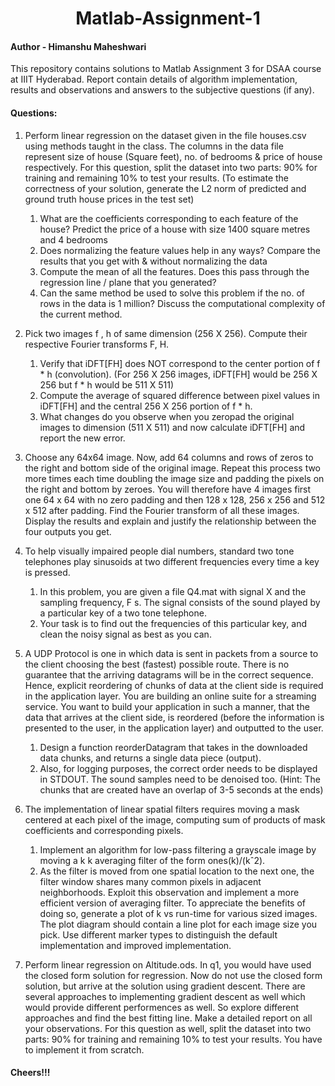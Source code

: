 <h1 align="center"> Matlab-Assignment-1</h1>

#### Author - Himanshu Maheshwari
This repository contains solutions to Matlab Assignment 3 for DSAA course at IIIT Hyderabad. Report contain details of algorithm implementation, results and observations and answers to the subjective questions (if any).

#### Questions:
1) Perform linear regression on the dataset given in the file houses.csv using methods taught
in the class. The columns in the data file represent size of house (Square feet), no. of
bedrooms & price of house respectively. For this question, split the dataset into two parts:
90% for training and remaining 10% to test your results. (To estimate the correctness of
your solution, generate the L2 norm of predicted and ground truth house prices in the test
set)
	1) What are the coefficients corresponding to each feature of the house? Predict the price
of a house with size 1400 square metres and 4 bedrooms
	2) Does normalizing the feature values help in any ways? Compare the results that you
get with & without normalizing the data
	3) Compute the mean of all the features. Does this pass through the regression line /
plane that you generated?
	4) Can the same method be used to solve this problem if the no. of rows in the data is 1
million? Discuss the computational complexity of the current method.

2) Pick two images f , h of same dimension (256 X 256). Compute their respective
Fourier transforms F, H.
	1) Verify that iDFT[FH] does NOT correspond to the center portion of f * h (convolution).
(For 256 X 256 images, iDFT[FH] would be 256 X 256 but f * h would be 511 X 511)
	2) Compute the average of squared difference between pixel values in iDFT[FH] and the
central 256 X 256 portion of f * h.
	3) What changes do you observe when you zeropad the original images to dimension (511
X 511) and now calculate iDFT[FH] and report the new error.

3) Choose any 64x64 image. Now, add 64 columns and rows of zeros to the right and bottom
side of the original image. Repeat this process two more times each time doubling the image
size and padding the pixels on the right and bottom by zeroes. You will therefore have 4
images first one 64 x 64 with no zero padding and then 128 x 128, 256 x 256 and 512 x
512 after padding. Find the Fourier transform of all these images. Display the results and
explain and justify the relationship between the four outputs you get.

4) To help visually impaired people dial numbers, standard two tone telephones play sinusoids
at two different frequencies every time a key is pressed.
	1) In this problem, you are given a file Q4.mat with signal X and the sampling frequency,
F s. The signal consists of the sound played by a particular key of a two tone telephone.
	2) Your task is to find out the frequencies of this particular key, and clean the noisy signal
as best as you can.

5) A UDP Protocol is one in which data is sent in packets from a source to the client choosing
the best (fastest) possible route. There is no guarantee that the arriving datagrams will be
in the correct sequence. Hence, explicit reordering of chunks of data at the client side is
required in the application layer. You are building an online suite for a streaming service.
You want to build your application in such a manner, that the data that arrives at the client
side, is reordered (before the information is presented to the user, in the application layer)
and outputted to the user.
	1) Design a function reorderDatagram that takes in the downloaded data chunks, and
returns a single data piece (output).
	2) Also, for logging purposes, the correct order needs to be displayed in STDOUT. The
sound samples need to be denoised too. (Hint: The chunks that are created have an
overlap of 3-5 seconds at the ends)

6) The implementation of linear spatial filters requires moving a mask centered at each pixel of
the image, computing sum of products of mask coefficients and corresponding pixels.
	1) Implement an algorithm for low-pass filtering a grayscale image by moving a k k
averaging filter of the form ones(k)/(kˆ2).
	2) As the filter is moved from one spatial location to the next one, the filter window
shares many common pixels in adjacent neighborhoods. Exploit this observation and
implement a more efficient version of averaging filter. To appreciate the benefits of
doing so, generate a plot of k vs run-time for various sized images. The plot diagram
should contain a line plot for each image size you pick. Use different marker types
to distinguish the default implementation and improved implementation.

7) Perform linear regression on Altitude.ods. In q1, you would have used the closed form
solution for regression. Now do not use the closed form solution, but arrive at the solution
using gradient descent. There are several approaches to implementing gradient descent as
well which would provide different performences as well. So explore different approaches and
find the best fitting line. Make a detailed report on all your observations. For this question
as well, split the dataset into two parts: 90% for training and remaining 10% to test your
results. You have to implement it from scratch.

#### Cheers!!!
